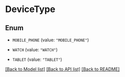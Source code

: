 # DeviceType

## Enum


* `MOBILE_PHONE` (value: `"MOBILE_PHONE"`)

* `WATCH` (value: `"WATCH"`)

* `TABLET` (value: `"TABLET"`)


[[Back to Model list]](../../README.md#documentation-for-models) [[Back to API list]](../../README.md#documentation-for-api-endpoints) [[Back to README]](../../README.md)


